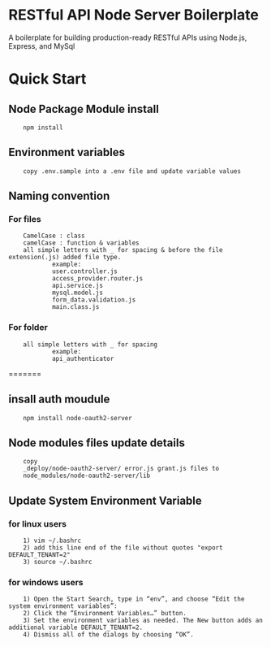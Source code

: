 # RESTful API Node Server Boilerplate

A boilerplate for building production-ready RESTful APIs using Node.js, Express, and MySql

# Quick Start

## Node Package Module install

        npm install

## Environment variables

        copy .env.sample into a .env file and update variable values

## Naming convention

### For files

        CamelCase : class
        camelCase : function & variables
        all simple letters with _ for spacing & before the file extension(.js) added file type.
                example:
                user.controller.js
                access_provider.router.js
                api.service.js
                mysql.model.js
                form_data.validation.js
                main.class.js

### For folder

        all simple letters with _ for spacing
                example:
                api_authenticator

=======

## insall auth moudule

        npm install node-oauth2-server

## Node modules files update details

        copy
        _deploy/node-oauth2-server/ error.js grant.js files to
        node_modules/node-oauth2-server/lib

## Update System Environment Variable

### for linux users

        1) vim ~/.bashrc
        2) add this line end of the file without quotes "export DEFAULT_TENANT=2"
        3) source ~/.bashrc

### for windows users

        1) Open the Start Search, type in “env”, and choose “Edit the system environment variables”:
        2) Click the “Environment Variables…” button.
        3) Set the environment variables as needed. The New button adds an additional variable DEFAULT_TENANT=2.
        4) Dismiss all of the dialogs by choosing “OK”.
